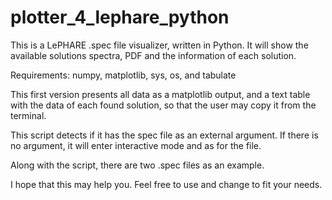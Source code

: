 # plotter_4_lephare_python
This is a LePHARE .spec file visualizer, written in Python. It will show the available solutions spectra, PDF and the information of each solution.

Requirements: numpy, matplotlib, sys, os, and tabulate

This first version presents all data as a matplotlib output, and a text table with the data of each found solution, so that the user may copy it from the terminal.

This script detects if it has the spec file as an external argument. If there is no argument, it will enter interactive mode and as for the file.

Along with the script, there are two .spec files as an example.

I hope that this may help you. Feel free to use and change to fit your needs.
